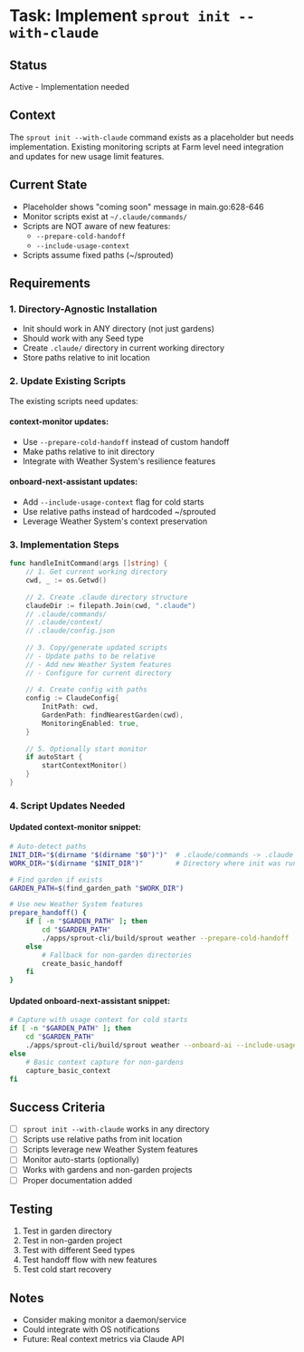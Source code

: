 # Task: Implement `sprout init --with-claude`

## Status
Active - Implementation needed

## Context
The `sprout init --with-claude` command exists as a placeholder but needs implementation. Existing monitoring scripts at Farm level need integration and updates for new usage limit features.

## Current State
- Placeholder shows "coming soon" message in main.go:628-646
- Monitor scripts exist at `~/.claude/commands/`
- Scripts are NOT aware of new features:
  - `--prepare-cold-handoff`
  - `--include-usage-context`
- Scripts assume fixed paths (~/sprouted)

## Requirements

### 1. Directory-Agnostic Installation
- Init should work in ANY directory (not just gardens)
- Should work with any Seed type
- Create `.claude/` directory in current working directory
- Store paths relative to init location

### 2. Update Existing Scripts
The existing scripts need updates:

#### context-monitor updates:
- Use `--prepare-cold-handoff` instead of custom handoff
- Make paths relative to init directory
- Integrate with Weather System's resilience features

#### onboard-next-assistant updates:
- Add `--include-usage-context` flag for cold starts
- Use relative paths instead of hardcoded ~/sprouted
- Leverage Weather System's context preservation

### 3. Implementation Steps

```go
func handleInitCommand(args []string) {
    // 1. Get current working directory
    cwd, _ := os.Getwd()
    
    // 2. Create .claude directory structure
    claudeDir := filepath.Join(cwd, ".claude")
    // .claude/commands/
    // .claude/context/
    // .claude/config.json
    
    // 3. Copy/generate updated scripts
    // - Update paths to be relative
    // - Add new Weather System features
    // - Configure for current directory
    
    // 4. Create config with paths
    config := ClaudeConfig{
        InitPath: cwd,
        GardenPath: findNearestGarden(cwd),
        MonitoringEnabled: true,
    }
    
    // 5. Optionally start monitor
    if autoStart {
        startContextMonitor()
    }
}
```

### 4. Script Updates Needed

#### Updated context-monitor snippet:
```bash
# Auto-detect paths
INIT_DIR="$(dirname "$(dirname "$0")")"  # .claude/commands -> .claude
WORK_DIR="$(dirname "$INIT_DIR")"        # Directory where init was run

# Find garden if exists
GARDEN_PATH=$(find_garden_path "$WORK_DIR")

# Use new Weather System features
prepare_handoff() {
    if [ -n "$GARDEN_PATH" ]; then
        cd "$GARDEN_PATH"
        ./apps/sprout-cli/build/sprout weather --prepare-cold-handoff
    else
        # Fallback for non-garden directories
        create_basic_handoff
    fi
}
```

#### Updated onboard-next-assistant snippet:
```bash
# Capture with usage context for cold starts
if [ -n "$GARDEN_PATH" ]; then
    cd "$GARDEN_PATH"
    ./apps/sprout-cli/build/sprout weather --onboard-ai --include-usage-context > "$INIT_DIR/context/current-weather.json"
else
    # Basic context capture for non-gardens
    capture_basic_context
fi
```

## Success Criteria
- [ ] `sprout init --with-claude` works in any directory
- [ ] Scripts use relative paths from init location
- [ ] Scripts leverage new Weather System features
- [ ] Monitor auto-starts (optionally)
- [ ] Works with gardens and non-garden projects
- [ ] Proper documentation added

## Testing
1. Test in garden directory
2. Test in non-garden project
3. Test with different Seed types
4. Test handoff flow with new features
5. Test cold start recovery

## Notes
- Consider making monitor a daemon/service
- Could integrate with OS notifications
- Future: Real context metrics via Claude API